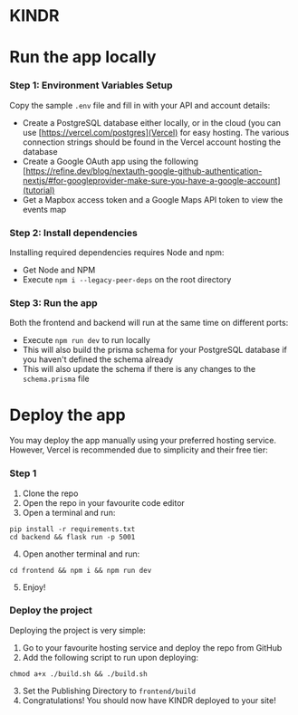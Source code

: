 # KINDR

# Run the app locally  
### Step 1: Environment Variables Setup
Copy the sample `.env` file and fill in with your API and account details:  
  - Create a PostgreSQL database either locally, or in the cloud (you can use [https://vercel.com/postgres](Vercel) for easy hosting. The various connection strings should be found in the Vercel account hosting the database
  - Create a Google OAuth app using the following [https://refine.dev/blog/nextauth-google-github-authentication-nextjs/#for-googleprovider-make-sure-you-have-a-google-account](tutorial)
  - Get a Mapbox access token and a Google Maps API token to view the events map

### Step 2: Install dependencies  
Installing required dependencies requires Node and npm:
  - Get Node and NPM
  - Execute `npm i --legacy-peer-deps` on the root directory

### Step 3: Run the app
Both the frontend and backend will run at the same time on different ports:
  - Execute `npm run dev` to run locally
  - This will also build the prisma schema for your PostgreSQL database if you haven't defined the schema already
  - This will also update the schema if there is any changes to the `schema.prisma` file

# Deploy the app
You may deploy the app manually using your preferred hosting service. However, Vercel is recommended due to simplicity and their free tier:

### Step 1
1) Clone the repo
2) Open the repo in your favourite code editor
3) Open a terminal and run:
```
pip install -r requirements.txt
cd backend && flask run -p 5001
```
4) Open another terminal and run:
```
cd frontend && npm i && npm run dev
```
5) Enjoy!

### Deploy the project
Deploying the project is very simple:
1) Go to your favourite hosting service and deploy the repo from GitHub
2) Add the following script to run upon deploying:
```
chmod a+x ./build.sh && ./build.sh
```
3) Set the Publishing Directory to `frontend/build`
4) Congratulations! You should now have KINDR deployed to your site!
